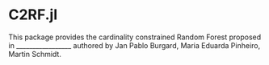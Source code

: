# C2RF.jl

This package provides the cardinality constrained Random Forest proposed in _________________ authored by Jan Pablo Burgard, Maria Eduarda Pinheiro, Martin Schmidt.

